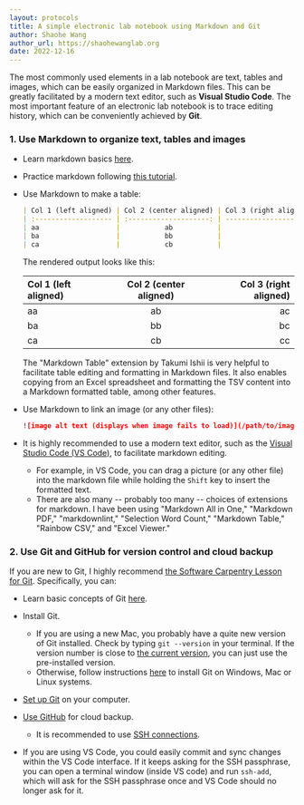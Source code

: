 ```yaml
---
layout: protocols
title: A simple electronic lab notebook using Markdown and Git
author: Shaohe Wang
author_url: https://shaohewanglab.org
date: 2022-12-16
---
```


The most commonly used elements in a lab notebook are text, tables and images, which can be easily organized in Markdown files. This can be greatly facilitated by a modern text editor, such as **Visual Studio Code**. The most important feature of an electronic lab notebook is to trace editing history, which can be conveniently achieved by **Git**.

### 1. Use Markdown to organize text, tables and images

* Learn markdown basics [here](https://www.markdownguide.org/basic-syntax/).

* Practice markdown following [this tutorial](https://www.markdowntutorial.com/).

* Use Markdown to make a table:

  ```Markdown
  | Col 1 (left aligned) | Col 2 (center aligned) | Col 3 (right aligned) |
  | :------------------- | :--------------------: | --------------------: |
  | aa                   |           ab           |                    ac |
  | ba                   |           bb           |                    bc |
  | ca                   |           cb           |                    cc |
  ```

  The rendered output looks like this:

  | Col 1 (left aligned) | Col 2 (center aligned) | Col 3 (right aligned) |
  | :------------------- | :--------------------: | --------------------: |
  | aa                   |           ab           |                    ac |
  | ba                   |           bb           |                    bc |
  | ca                   |           cb           |                    cc |

  The "Markdown Table" extension by Takumi Ishii is very helpful to facilitate table editing and formatting in Markdown files. It also enables copying from an Excel spreadsheet and formatting the TSV content into a Markdown formatted table, among other features.

* Use Markdown to link an image (or any other files):

  ```Markdown
  ![image alt text (displays when image fails to load)](/path/to/image.png)
  ```

* It is highly recommended to use a modern text editor, such as the [Visual Studio Code (VS Code)](https://code.visualstudio.com/), to facilitate markdown editing.
  * For example, in VS Code, you can drag a picture (or any other file) into the markdown file while holding the `Shift` key to insert the formatted text.
  * There are also many -- probably too many -- choices of extensions for markdown. I have been using "Markdown All in One," "Markdown PDF," "markdownlint," "Selection Word Count," "Markdown Table," "Rainbow CSV," and "Excel Viewer."

### 2. Use Git and GitHub for version control and cloud backup

If you are new to Git, I highly recommend [the Software Carpentry Lesson for Git](https://swcarpentry.github.io/git-novice/index.html). Specifically, you can:

* Learn basic concepts of Git [here](https://swcarpentry.github.io/git-novice/01-basics/index.html).

* Install Git.
  * If you are using a new Mac, you probably have a quite new version of Git installed. Check by typing `git --version` in your terminal. If the version number is close to [the current version](https://git-scm.com/downloads), you can just use the pre-installed version.
  * Otherwise, follow instructions [here](https://carpentries.github.io/workshop-template/#git) to install Git on Windows, Mac or Linux systems.

* [Set up Git](https://swcarpentry.github.io/git-novice/02-setup/index.html) on your computer.

* [Use GitHub](https://swcarpentry.github.io/git-novice/07-github/index.html) for cloud backup.
  * It is recommended to use [SSH connections](https://docs.github.com/en/authentication/connecting-to-github-with-ssh).

* If you are using VS Code, you could easily commit and sync changes within the VS Code interface. If it keeps asking for the SSH passphrase, you can open a terminal window (inside VS code) and run `ssh-add`, which will ask for the SSH passphrase once and VS Code should no longer ask for it.
